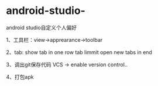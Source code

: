 # android-studio-
android studio自定义个人偏好


1、工具栏：view->apprearance->toolbar

2、tab:
show tab in one row
tab limmit
open new tabs in end

3、调出git保存代码
VCS -> enable version control..

4、打包apk



